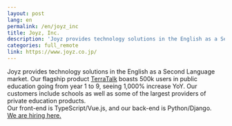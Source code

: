 ```yaml
---
layout: post
lang: en
permalink: /en/joyz_inc
title: Joyz, Inc.
description: 'Joyz provides technology solutions in the English as a Second Language market. Our flagship product TerraTalk boasts 500k users in public education going from year 1 to 9, seeing 1,000% increase YoY. Our customers include schools as well as some of the largest providers of private education products. Our front-end is TypeScript/Vue.js, and our back-end is Python/Django. We are hiring here.'
categories: full_remote
link: https://www.joyz.co.jp/
---
```


<p>Joyz provides technology solutions in the English as a Second Language market. Our flagship product <a href="https://www.terratalk.rocks/">TerraTalk</a> boasts 500k users in public education going from year 1 to 9, seeing 1,000% increase YoY. Our customers include schools as well as some of the largest providers of private education products.<br />Our front-end is TypeScript/Vue.js, and our back-end is Python/Django.<br /><a href="https://open.talentio.com/r/1/c/joyz/homes/2229">We are hiring here.</a></p>
